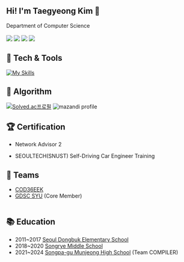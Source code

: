 ## Hi! I'm Taegyeong Kim 👋

Department of Computer Science
  <br/>
  <br/>
  <img src="https://img.shields.io/badge/COD36EEK-F37143?style=for-the-badge&logo=Packt&logoColor=white"/>
  <img src="https://img.shields.io/badge/GDSC-KOREA-4285F4?style=for-the-badge&logo=Google&logoColor=white"/>
  <img src="https://img.shields.io/badge/danielkim5216-20C997?style=for-the-badge&logo=Velog&logoColor=white"/>
  <img src="https://img.shields.io/badge/danielkim__dev-5865F2?style=for-the-badge&logo=Discord&logoColor=white"/>
  <br/>

## 📄 Tech & Tools
[![My Skills](https://skillicons.dev/icons?i=c,cpp,py,fastapi,tensorflow,vscode,pycharm,clion)](https://skillicons.dev)
  <br/>
  
## 📖 Algorithm  
[![Solved.ac프로필](http://mazassumnida.wtf/api/v2/generate_badge?boj=danielkim05216)](https://solved.ac/danielkim05216) ![mazandi profile](http://mazandi.herokuapp.com/api?handle=danielkim05216&theme=dark)
  <br/>

## 🏆 Certification
-  Network Advisor 2

-  SEOULTECH(SNUST) Self-Driving Car Engineer Training 

## 👤 Teams

- [COD36EEK](https://ctftime.org/team/270620)
- [GDSC SYU](https://gdsc.community.dev/sahmyook-university-seoul-south-korea/) (Core Member)
  <br/>
  <br/>

## 📚 Education

- 2011~2017 [Seoul Dongbuk Elementary School](https://dongbuk.sen.es.kr/)
- 2018~2020 [Songrye Middle School](https://songrye.sen.ms.kr/)
- 2021~2024 [Songpa-gu Munjeong High School](https://mj.sen.hs.kr/) (Team COMPILER)
</div>
